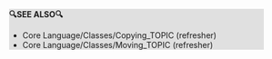 <div style="margin:2em; background-color: #e0e0e0;">

<strong>🔍SEE ALSO🔍</strong>

 * Core Language/Classes/Copying_TOPIC (refresher)
 * Core Language/Classes/Moving_TOPIC (refresher)

</div>

